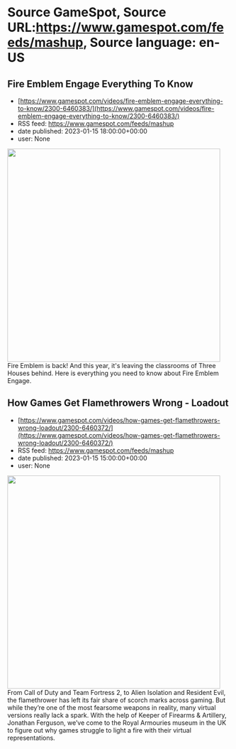 # Source GameSpot, Source URL:https://www.gamespot.com/feeds/mashup, Source language: en-US

## Fire Emblem Engage Everything To Know
 - [https://www.gamespot.com/videos/fire-emblem-engage-everything-to-know/2300-6460383/](https://www.gamespot.com/videos/fire-emblem-engage-everything-to-know/2300-6460383/)
 - RSS feed: https://www.gamespot.com/feeds/mashup
 - date published: 2023-01-15 18:00:00+00:00
 - user: None

<img height="480" src="https://www.gamespot.com/a/uploads/square_medium/1574/15746725/4086550-etk_fireemblemengage_site.jpg" width="480" /> Fire Emblem is back! And this year, it's leaving the classrooms of Three Houses behind. Here is everything you need to know about Fire Emblem Engage.

## How Games Get Flamethrowers Wrong - Loadout
 - [https://www.gamespot.com/videos/how-games-get-flamethrowers-wrong-loadout/2300-6460372/](https://www.gamespot.com/videos/how-games-get-flamethrowers-wrong-loadout/2300-6460372/)
 - RSS feed: https://www.gamespot.com/feeds/mashup
 - date published: 2023-01-15 15:00:00+00:00
 - user: None

<img height="480" src="https://www.gamespot.com/a/uploads/square_medium/1571/15719603/4086302-flamethrowersite2.jpg" width="480" /> From Call of Duty and Team Fortress 2, to Alien Isolation and Resident Evil, the flamethrower has left its fair share of scorch marks across gaming. But while they’re one of the most fearsome weapons in reality, many virtual versions really lack a spark. With the help of Keeper of Firearms &amp; Artillery, Jonathan Ferguson, we’ve come to the Royal Armouries museum in the UK to figure out why games struggle to light a fire with their virtual representations.
